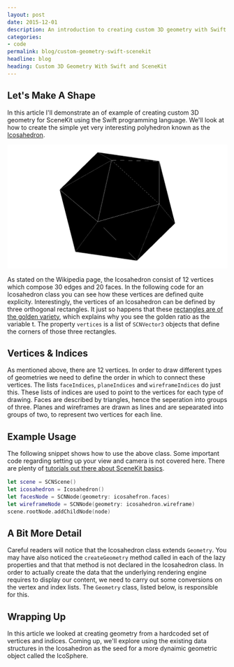 ```yaml
---
layout: post
date: 2015-12-01
description: An introduction to creating custom 3D geometry with Swift and SceneKit
categories:
- code
permalink: blog/custom-geometry-swift-scenekit
headline: blog
heading: Custom 3D Geometry With Swift and SceneKit
---
```


## Let's Make A Shape
In this article I'll demonstrate an of example of creating custom 3D geometry for SceneKit using the Swift programming language. We'll look at how to create the simple yet very interesting polyhedron known as the [Icosahedron](https://en.wikipedia.org/wiki/Icosahedron).

![Icosahefron made with SceneKit](/assets/images/blog/scenekit-icosahedron.png)

As stated on the Wikipedia page, the Icosahedron consist of 12 vertices which compose 30 edges and 20 faces. In the following code for an Icosahedron class you can see how these vertices are defined quite explicity. Interestingly, the vertices of an Icosahedron can be defined by three orthogonal rectangles. It just so happens that these [rectangles are of the golden variety](https://en.wikipedia.org/wiki/Golden_rectangle), which explains why you see the golden ratio as the variable t. The property `vertices` is a list of `SCNVector3` objects that define the corners of those three rectangles.

<script src="https://gist.github.com/jeremynealbrown/9ac4084b5d8cec0d5e1d.js"></script>

## Vertices & Indices
As mentioned above, there are 12 vertices. In order to draw different types of geometries we need to define the order in which to connect these vertices. The lists `faceIndices`, `planeIndices` and `wireframeIndices` do just this. These lists of indices are used to point to the vertices for each type of drawing. Faces are described by triangles, hence the seperation into groups of three. Planes and wireframes are drawn as lines and are sepearated into groups of two, to represent two vertices for each line.

## Example Usage
The following snippet shows how to use the above class. Some important code regarding setting up your view and camera is not covered here. There are plenty of [tutorials out there about SceneKit basics](https://www.google.com/webhp?sourceid=chrome-instant&ion=1&espv=2&ie=UTF-8#q=scenekit%20tutorial).
```swift
let scene = SCNScene()
let icosahedron = Icosahedron()
let facesNode = SCNNode(geometry: icosahefron.faces)
let wireframeNode = SCNNode(geometry: icosahedron.wireframe)
scene.rootNode.addChildNode(node)
```

## A Bit More Detail
Careful readers will notice that the Icosahedron class extends `Geometry`. You may have also noticed the `createGeometry` method called in each of the lazy properties and that that method is not declared in the Icosahedron class. In order to actually create the data that the underlying rendering engine requires to display our content, we need to carry out some conversions on the vertex and index lists. The `Geometry` class, listed below, is responsible for this.

<script src="https://gist.github.com/jeremynealbrown/e1b10d156133efd1b20a.js"></script>

## Wrapping Up
In this article we looked at creating geometry from a hardcoded set of vertices and indices. Coming up, we'll explore using the existing data structures in the Icosahedron as the seed for a more dynaimic geometric object called the IcoSphere.
